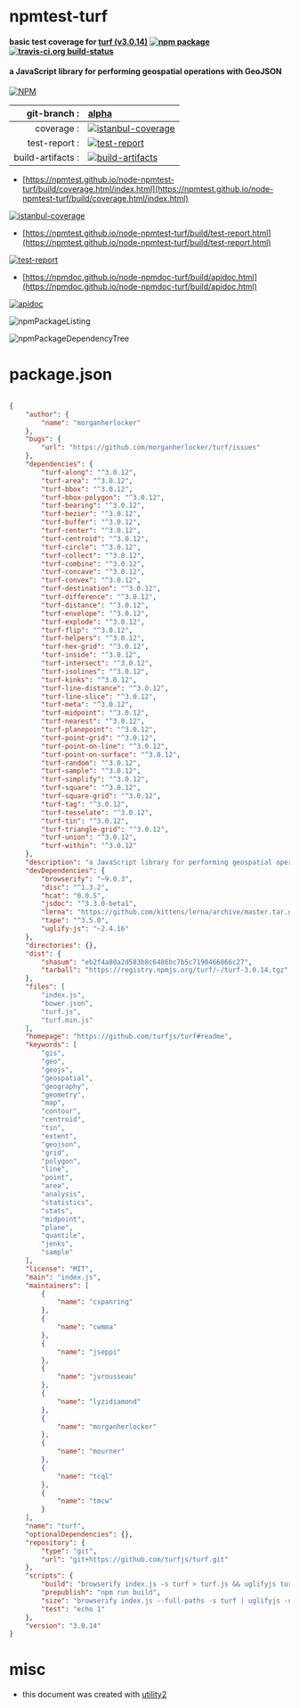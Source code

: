# npmtest-turf

#### basic test coverage for  [turf (v3.0.14)](https://github.com/turfjs/turf#readme)  [![npm package](https://img.shields.io/npm/v/npmtest-turf.svg?style=flat-square)](https://www.npmjs.org/package/npmtest-turf) [![travis-ci.org build-status](https://api.travis-ci.org/npmtest/node-npmtest-turf.svg)](https://travis-ci.org/npmtest/node-npmtest-turf)

#### a JavaScript library for performing geospatial operations with GeoJSON

[![NPM](https://nodei.co/npm/turf.png?downloads=true&downloadRank=true&stars=true)](https://www.npmjs.com/package/turf)

| git-branch : | [alpha](https://github.com/npmtest/node-npmtest-turf/tree/alpha)|
|--:|:--|
| coverage : | [![istanbul-coverage](https://npmtest.github.io/node-npmtest-turf/build/coverage.badge.svg)](https://npmtest.github.io/node-npmtest-turf/build/coverage.html/index.html)|
| test-report : | [![test-report](https://npmtest.github.io/node-npmtest-turf/build/test-report.badge.svg)](https://npmtest.github.io/node-npmtest-turf/build/test-report.html)|
| build-artifacts : | [![build-artifacts](https://npmtest.github.io/node-npmtest-turf/glyphicons_144_folder_open.png)](https://github.com/npmtest/node-npmtest-turf/tree/gh-pages/build)|

- [https://npmtest.github.io/node-npmtest-turf/build/coverage.html/index.html](https://npmtest.github.io/node-npmtest-turf/build/coverage.html/index.html)

[![istanbul-coverage](https://npmtest.github.io/node-npmtest-turf/build/screenCapture.buildCi.browser.%252Ftmp%252Fbuild%252Fcoverage.lib.html.png)](https://npmtest.github.io/node-npmtest-turf/build/coverage.html/index.html)

- [https://npmtest.github.io/node-npmtest-turf/build/test-report.html](https://npmtest.github.io/node-npmtest-turf/build/test-report.html)

[![test-report](https://npmtest.github.io/node-npmtest-turf/build/screenCapture.buildCi.browser.%252Ftmp%252Fbuild%252Ftest-report.html.png)](https://npmtest.github.io/node-npmtest-turf/build/test-report.html)

- [https://npmdoc.github.io/node-npmdoc-turf/build/apidoc.html](https://npmdoc.github.io/node-npmdoc-turf/build/apidoc.html)

[![apidoc](https://npmdoc.github.io/node-npmdoc-turf/build/screenCapture.buildCi.browser.%252Ftmp%252Fbuild%252Fapidoc.html.png)](https://npmdoc.github.io/node-npmdoc-turf/build/apidoc.html)

![npmPackageListing](https://npmtest.github.io/node-npmtest-turf/build/screenCapture.npmPackageListing.svg)

![npmPackageDependencyTree](https://npmtest.github.io/node-npmtest-turf/build/screenCapture.npmPackageDependencyTree.svg)



# package.json

```json

{
    "author": {
        "name": "morganherlocker"
    },
    "bugs": {
        "url": "https://github.com/morganherlocker/turf/issues"
    },
    "dependencies": {
        "turf-along": "^3.0.12",
        "turf-area": "^3.0.12",
        "turf-bbox": "^3.0.12",
        "turf-bbox-polygon": "^3.0.12",
        "turf-bearing": "^3.0.12",
        "turf-bezier": "^3.0.12",
        "turf-buffer": "^3.0.12",
        "turf-center": "^3.0.12",
        "turf-centroid": "^3.0.12",
        "turf-circle": "^3.0.12",
        "turf-collect": "^3.0.12",
        "turf-combine": "^3.0.12",
        "turf-concave": "^3.0.12",
        "turf-convex": "^3.0.12",
        "turf-destination": "^3.0.12",
        "turf-difference": "^3.0.12",
        "turf-distance": "^3.0.12",
        "turf-envelope": "^3.0.12",
        "turf-explode": "^3.0.12",
        "turf-flip": "^3.0.12",
        "turf-helpers": "^3.0.12",
        "turf-hex-grid": "^3.0.12",
        "turf-inside": "^3.0.12",
        "turf-intersect": "^3.0.12",
        "turf-isolines": "^3.0.12",
        "turf-kinks": "^3.0.12",
        "turf-line-distance": "^3.0.12",
        "turf-line-slice": "^3.0.12",
        "turf-meta": "^3.0.12",
        "turf-midpoint": "^3.0.12",
        "turf-nearest": "^3.0.12",
        "turf-planepoint": "^3.0.12",
        "turf-point-grid": "^3.0.12",
        "turf-point-on-line": "^3.0.12",
        "turf-point-on-surface": "^3.0.12",
        "turf-random": "^3.0.12",
        "turf-sample": "^3.0.12",
        "turf-simplify": "^3.0.12",
        "turf-square": "^3.0.12",
        "turf-square-grid": "^3.0.12",
        "turf-tag": "^3.0.12",
        "turf-tesselate": "^3.0.12",
        "turf-tin": "^3.0.12",
        "turf-triangle-grid": "^3.0.12",
        "turf-union": "^3.0.12",
        "turf-within": "^3.0.12"
    },
    "description": "a JavaScript library for performing geospatial operations with GeoJSON",
    "devDependencies": {
        "browserify": "~9.0.3",
        "disc": "^1.3.2",
        "hcat": "0.0.5",
        "jsdoc": "^3.3.0-beta1",
        "lerna": "https://github.com/kittens/lerna/archive/master.tar.gz",
        "tape": "^3.5.0",
        "uglify-js": "~2.4.16"
    },
    "directories": {},
    "dist": {
        "shasum": "eb2f4a80a2d583b8c6486bc7b5c7190466866c27",
        "tarball": "https://registry.npmjs.org/turf/-/turf-3.0.14.tgz"
    },
    "files": [
        "index.js",
        "bower.json",
        "turf.js",
        "turf.min.js"
    ],
    "homepage": "https://github.com/turfjs/turf#readme",
    "keywords": [
        "gis",
        "geo",
        "geojs",
        "geospatial",
        "geography",
        "geometry",
        "map",
        "contour",
        "centroid",
        "tin",
        "extent",
        "geojson",
        "grid",
        "polygon",
        "line",
        "point",
        "area",
        "analysis",
        "statistics",
        "stats",
        "midpoint",
        "plane",
        "quantile",
        "jenks",
        "sample"
    ],
    "license": "MIT",
    "main": "index.js",
    "maintainers": [
        {
            "name": "cspanring"
        },
        {
            "name": "cwmma"
        },
        {
            "name": "jseppi"
        },
        {
            "name": "jvrousseau"
        },
        {
            "name": "lyzidiamond"
        },
        {
            "name": "morganherlocker"
        },
        {
            "name": "mourner"
        },
        {
            "name": "tcql"
        },
        {
            "name": "tmcw"
        }
    ],
    "name": "turf",
    "optionalDependencies": {},
    "repository": {
        "type": "git",
        "url": "git+https://github.com/turfjs/turf.git"
    },
    "scripts": {
        "build": "browserify index.js -s turf > turf.js && uglifyjs turf.js -c -m > turf.min.js",
        "prepublish": "npm run build",
        "size": "browserify index.js --full-paths -s turf | uglifyjs -c -m | discify | hcat",
        "test": "echo 1"
    },
    "version": "3.0.14"
}
```



# misc
- this document was created with [utility2](https://github.com/kaizhu256/node-utility2)
